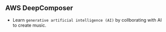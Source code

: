 AWS DeepComposer
---

- Learn `generative artificial intelligence (AI)` by collborating with AI to create music.

